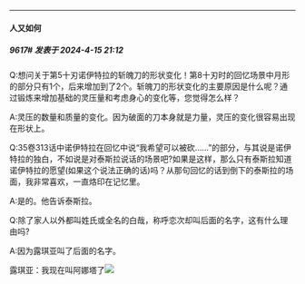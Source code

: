 ﻿
*****

####  人又如何  
##### 9617#       发表于 2024-4-15 21:12

Q:想问关于第5十刃诺伊特拉的斩魄刀的形状变化！第8十刃时的回忆场景中月形的部分只有1个，后来增加到了2个。斩魄刀的形状变化的主要原因是什么呢？通过锻炼来增加基础的灵压量和考虑身心的变化等，您觉得怎么样？

A:灵压的数量和质量的变化。因为破面的刀本身就是力量，灵压的变化很容易出现在形状上。

Q:35卷313话中诺伊特拉在回忆中说“我希望可以被砍......”的部分，与其说是诺伊特拉的独白，不如说是对泰斯拉说话的场景吧?如果是这样，那么只有泰斯拉知道诺伊特拉的愿望(如果这个说法正确的话)吗？从那句回忆的话到倒下的泰斯拉的场面，我非常喜欢，一直烙印在记忆里。

A:是的。他告诉泰斯拉。

Q:除了家人以外都叫姓氏或全名的白哉，称呼恋次却叫后面的名字，这有什么理由吗?

A:因为露琪亚叫了后面的名字。

露琪亚：我现在叫阿娜塔了<img src="https://static.saraba1st.com/image/smiley/face2017/067.png" referrerpolicy="no-referrer">

